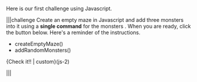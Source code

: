 Here is our first challenge using Javascript.

|||challenge
Create an empty maze in Javascript and add three monsters into it using a **single command** for the monsters . When you are ready, click the button below. Here's a reminder of the instructions.

- createEmptyMaze()
- addRandomMonsters()

{Check it!! | custom}(js-2)

|||

